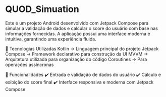 # QUOD_Simuation
Este é um projeto Android desenvolvido com Jetpack Compose para simular a validação de dados e calcular o score do usuário com base nas informações fornecidas. A aplicação possui uma interface moderna e intuitiva, garantindo uma experiência fluida.

🚀 Tecnologias Utilizadas
Kotlin → Linguagem principal do projeto
Jetpack Compose → Framework declarativo para construção da UI
MVVM → Arquitetura utilizada para organização do código
Coroutines → Para operações assíncronas

🎯 Funcionalidades
✔️ Entrada e validação de dados do usuário
✔️ Cálculo e exibição do score final
✔️ Interface responsiva e moderna com Jetpack Compose
